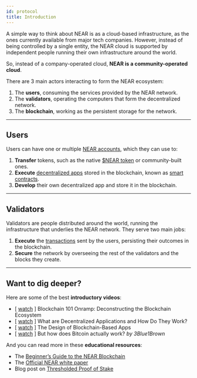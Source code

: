 ```yaml
---
id: protocol
title: Introduction
---
```


A simple way to think about NEAR is as a cloud-based infrastructure, as the ones currently available from major tech companies. However, instead of being controlled by a single entity, the NEAR cloud is supported by independent people running their own infrastructure around the world.

So, instead of a company-operated cloud, **NEAR is a community-operated cloud**.

There are 3 main actors interacting to form the NEAR ecosystem:
1. The **users**, consuming the services provided by the NEAR network.
2. The **validators**, operating the computers that form the decentralized network.
3. The **blockchain**, working as the persistent storage for the network.

<!-- To set the stage, we're building a "base-layer blockchain," or a layer-one, meaning that it's on the same level of the ecosystem as projects like Ethereum or Cosmos. That means everything in the ecosystem is built on the NEAR blockchain, including your application. -->

<hr class="subsection" />

## Users
Users can have one or multiple [NEAR accounts](./accounts/introduction.md), which they can use to:

1. **Transfer** tokens, such as the native [$NEAR token](token.md) or community-built ones.
2. **Execute** [decentralized apps](https://awesomenear.com) stored in the blockchain, known as [smart contracts](smartcontracts/smartcontract.md).
3. **Develop** their own decentralized app and store it in the blockchain.

<hr class="subsection" />

## Validators
Validators are people distributed around the world, running the infrastructure that underlies the NEAR network. They serve two main jobs:

1. **Execute** the [transactions](transactions/overview.md) sent by the users, persisting their outcomes in the blockchain.
2. **Secure** the network by overseeing the rest of the validators and the blocks they create.

---

## Want to dig deeper?
Here are some of the best **introductory videos**:
- [ [watch](https://www.youtube.com/watch?v=Y21YtLzGbH0&feature=youtu.b&t=2656) ] Blockchain 101 Onramp: Deconstructing the Blockchain Ecosystem
- [ [watch](https://www.youtube.com/watch?v=Gd-aNfDqgQY&feature=youtu.be&t=1100) ] What are Decentralized Applications and How Do They Work?
- [ [watch](https://www.youtube.com/watch?v=Y21YtLzGbH0&feature=youtu.b&t=2656) ] The Design of Blockchain-Based Apps
- [ [watch](https://www.youtube.com/watch?v=bBC-nXj3Ng4) ] But how does Bitcoin actually work? *by 3Blue1Brown*

And you can read more in these **educational resources**:
- The [Beginner’s Guide to the NEAR Blockchain](https://near.org/blog/the-beginners-guide-to-the-near-blockchain/)
- The [Official NEAR white paper](https://near.org/papers/the-official-near-white-paper/#design-principles)
- Blog post on [Thresholded Proof of Stake](https://near.org/blog/thresholded-proof-of-stake/)
